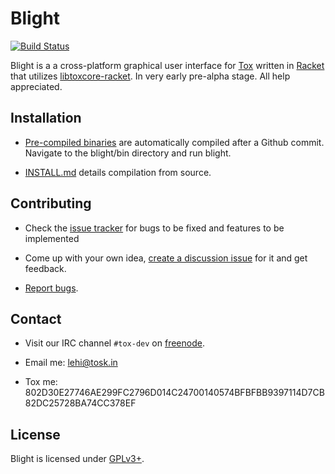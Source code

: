 Blight
======
[![Build Status](http://jenkins.tox.im/job/Blight-Debian/badge/icon)](http://jenkins.tox.im/job/Blight-Debian/)

Blight is a a cross-platform graphical user interface for [Tox](https://github.com/irungentoo/ProjectTox-Core) written in [Racket](http://racket-lang.org/) that utilizes [libtoxcore-racket](https://github.com/lehitoskin/libtoxcore-racket).
In very early pre-alpha stage. All help appreciated.


## Installation

- [Pre-compiled binaries](http://jenkins.tox.im/job/Blight-Debian/lastSuccessfulBuild/artifact/blight-latest-linux-amd64.tar) are automatically compiled after a Github commit. Navigate to the blight/bin directory and run blight.

- [INSTALL.md](INSTALL.md) details compilation from source.

## Contributing

- Check the [issue tracker](https://github.com/lehitoskin/Blight/issues?direction=desc&sort=created&state=open) for bugs to be fixed and features to be implemented

- Come up with your own idea, [create a discussion issue](https://github.com/lehitoskin/blight/issues/new) for it and get feedback.

- [Report bugs](https://github.com/lehitoskin/blight/issues/new).

## Contact

- Visit our IRC channel `#tox-dev` on [freenode](http://freenode.net/).

- Email me: [lehi@tosk.in](mailto:lehi@tosk.in)

- Tox me: 802D30E27746AE299FC2796D014C24700140574BFBFBB9397114D7CB82DC25728BA74CC378EF

## License

Blight is licensed under [GPLv3+](LICENSE).
